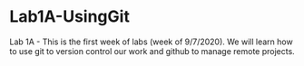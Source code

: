 # Lab1A-UsingGit
Lab 1A - This is the first week of labs (week of 9/7/2020). We will learn how to use git to version control our work and github to manage remote projects. 
